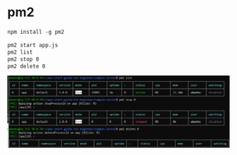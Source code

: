 # pm2

```base
npm install -g pm2
```
```base
pm2 start app.js
pm2 list
pm2 stop 0
pm2 delete 0
```

<img src="../files/pm2-1.png" alt="pm2" />